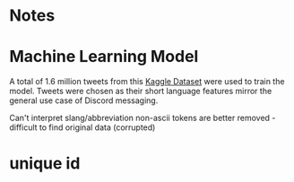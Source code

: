 # Notes
# Machine Learning Model
A total of 1.6 million tweets from this [Kaggle Dataset](https://www.kaggle.com/kazanova/sentiment140) were used to train the model. Tweets were chosen as their short language features mirror the general use case of Discord messaging. 

Can't interpret slang/abbreviation
non-ascii tokens are better removed - difficult to find original data (corrupted)

# unique id
